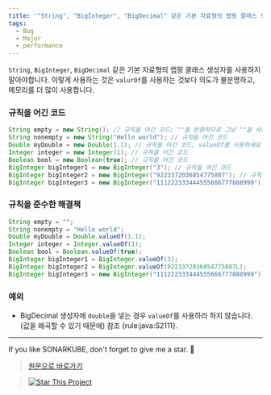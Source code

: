 ```yaml
---
title: '"String", "BigInteger", "BigDecimal" 같은 기본 자료형의 랩핑 클래스 생성자를 사용하지 말아야합니다.'
tags:
  - Bug
  - Major
  - performance
---
```


`String`, `BigInteger`, `BigDecimal` 같은 기본 자료형의 랩핑 클래스 생성자를 사용하지 말아야합니다.
이렇게 사용하는 것은 `valurOf`를 사용하는 것보다 의도가 불분명하고, 메모리를 더 많이 사용합니다.

### 규칙을 어긴 코드

```java
String empty = new String(); // 규칙을 어긴 코드; ""을 반환하므로 그냥 ""을 사용하는게 낫습니다.
String nonempty = new String("Hello world"); // 규칙을 어긴 코드
Double myDouble = new Double(1.1); // 규칙을 어긴 코드; valueOf를 사용하세요
Integer integer = new Integer(1); // 규칙을 어긴 코드
Boolean bool = new Boolean(true); // 규칙을 어긴 코드
BigInteger bigInteger1 = new BigInteger("3"); // 규칙을 어긴 코드
BigInteger bigInteger2 = new BigInteger("9223372036854775807"); // 규칙을 어긴 코드
BigInteger bigInteger3 = new BigInteger("111222333444555666777888999"); // 규칙을 준수한 코드, Long.MAX_VALUE 보다 값이 커서 valurOf를 사용할 수 없습니다.
```

### 규칙을 준수한 해결책

```java
String empty = "";
String nonempty = "Hello world";
Double myDouble = Double.valueOf(1.1);
Integer integer = Integer.valueOf(1);
Boolean bool = Boolean.valueOf(true);
BigInteger bigInteger1 = BigInteger.valueOf(3);
BigInteger bigInteger2 = BigInteger.valueOf(9223372036854775807L);
BigInteger bigInteger3 = new BigInteger("111222333444555666777888999");
```

### 예외

- BigDecimal 생성자에 `double`을 넣는 경우 `valueOf`를 사용하라 하지 않습니다. (값을 왜곡할 수 있기 때문에) 참조 {rule:java:S2111}.

---

If you like SONARKUBE, don't forget to give me a star. :star2:

> [원문으로 바로가기](https://rules.sonarsource.com/java/RSPEC-2129)

> [![Star This Project](https://img.shields.io/github/stars/kantabile/sonarkube.svg?label=Stars&style=social)](https://github.com/kantabile/sonarkube)
